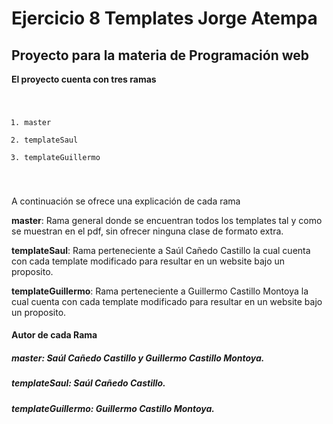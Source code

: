 # Ejercicio 8 Templates Jorge Atempa

## Proyecto para la materia de Programación web 

**El proyecto cuenta con tres ramas**
<code>
1. master
2. templateSaul
3. templateGuillermo 
</code>

A continuación se ofrece una explicación de cada rama

**master**: Rama general donde se encuentran todos los templates tal y como se muestran en el pdf, sin ofrecer ninguna clase de formato extra.

**templateSaul**: Rama perteneciente a Saúl Cañedo Castillo la cual cuenta con cada template modificado para resultar en un website bajo un proposito.

**templateGuillermo**: Rama perteneciente a Guillermo Castillo Montoya la cual cuenta con cada template modificado para resultar en un website bajo un proposito.

#### Autor de cada Rama

##### master: Saúl Cañedo Castillo y Guillermo Castillo Montoya.
##### templateSaul: Saúl Cañedo Castillo.
##### templateGuillermo: Guillermo Castillo Montoya.
